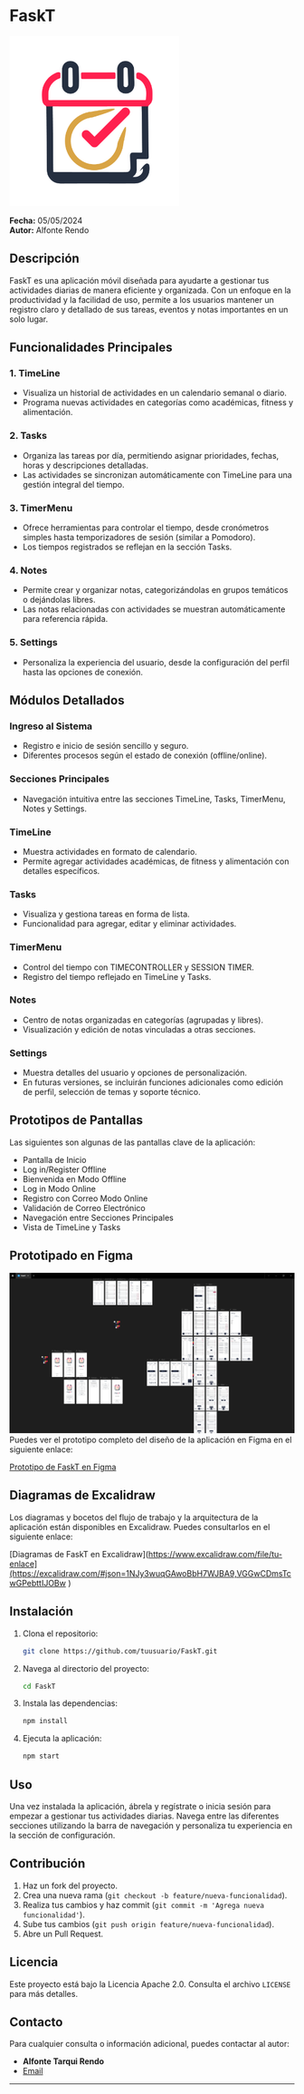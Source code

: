 
# FaskT

<img src="app/src/main/res/drawable/light_logo_arrowb_wb.png" alt="Descripción de la imagen" style="width:300px;"/>


**Fecha:** 05/05/2024  
**Autor:** Alfonte Rendo  

## Descripción

FaskT es una aplicación móvil diseñada para ayudarte a gestionar tus actividades diarias de manera eficiente y organizada. Con un enfoque en la productividad y la facilidad de uso, permite a los usuarios mantener un registro claro y detallado de sus tareas, eventos y notas importantes en un solo lugar.

## Funcionalidades Principales

### 1. TimeLine
- Visualiza un historial de actividades en un calendario semanal o diario.
- Programa nuevas actividades en categorías como académicas, fitness y alimentación.

### 2. Tasks
- Organiza las tareas por día, permitiendo asignar prioridades, fechas, horas y descripciones detalladas.
- Las actividades se sincronizan automáticamente con TimeLine para una gestión integral del tiempo.

### 3. TimerMenu
- Ofrece herramientas para controlar el tiempo, desde cronómetros simples hasta temporizadores de sesión (similar a Pomodoro).
- Los tiempos registrados se reflejan en la sección Tasks.

### 4. Notes
- Permite crear y organizar notas, categorizándolas en grupos temáticos o dejándolas libres.
- Las notas relacionadas con actividades se muestran automáticamente para referencia rápida.

### 5. Settings
- Personaliza la experiencia del usuario, desde la configuración del perfil hasta las opciones de conexión.

## Módulos Detallados

### Ingreso al Sistema
- Registro e inicio de sesión sencillo y seguro.
- Diferentes procesos según el estado de conexión (offline/online).

### Secciones Principales
- Navegación intuitiva entre las secciones TimeLine, Tasks, TimerMenu, Notes y Settings.

### TimeLine
- Muestra actividades en formato de calendario.
- Permite agregar actividades académicas, de fitness y alimentación con detalles específicos.

### Tasks
- Visualiza y gestiona tareas en forma de lista.
- Funcionalidad para agregar, editar y eliminar actividades.

### TimerMenu
- Control del tiempo con TIMECONTROLLER y SESSION TIMER.
- Registro del tiempo reflejado en TimeLine y Tasks.

### Notes
- Centro de notas organizadas en categorías (agrupadas y libres).
- Visualización y edición de notas vinculadas a otras secciones.

### Settings
- Muestra detalles del usuario y opciones de personalización.
- En futuras versiones, se incluirán funciones adicionales como edición de perfil, selección de temas y soporte técnico.

## Prototipos de Pantallas

Las siguientes son algunas de las pantallas clave de la aplicación:

- Pantalla de Inicio
- Log in/Register Offline
- Bienvenida en Modo Offline
- Log in Modo Online
- Registro con Correo Modo Online
- Validación de Correo Electrónico
- Navegación entre Secciones Principales
- Vista de TimeLine y Tasks

## Prototipado en Figma
![FaskT Logo](./image.png)
Puedes ver el prototipo completo del diseño de la aplicación en Figma en el siguiente enlace:

[Prototipo de FaskT en Figma](https://www.figma.com/design/FUv7bah0ZSJ4d5LkM0SVXq/FaskT?node-id=0-1&t=Td4QEBqCsztTt3TG-1)
## Diagramas de Excalidraw

Los diagramas y bocetos del flujo de trabajo y la arquitectura de la aplicación están disponibles en Excalidraw. Puedes consultarlos en el siguiente enlace:

[Diagramas de FaskT en Excalidraw](https://www.excalidraw.com/file/tu-enlace](https://excalidraw.com/#json=1NJy3wuqGAwoBbH7WJBA9,VGGwCDmsTcwGPebttIJOBw )

## Instalación

1. Clona el repositorio:
    ```bash
    git clone https://github.com/tuusuario/FaskT.git
    ```

2. Navega al directorio del proyecto:
    ```bash
    cd FaskT
    ```

3. Instala las dependencias:
    ```bash
    npm install
    ```

4. Ejecuta la aplicación:
    ```bash
    npm start
    ```

## Uso

Una vez instalada la aplicación, ábrela y regístrate o inicia sesión para empezar a gestionar tus actividades diarias. Navega entre las diferentes secciones utilizando la barra de navegación y personaliza tu experiencia en la sección de configuración.

## Contribución

1. Haz un fork del proyecto.
2. Crea una nueva rama (`git checkout -b feature/nueva-funcionalidad`).
3. Realiza tus cambios y haz commit (`git commit -m 'Agrega nueva funcionalidad'`).
4. Sube tus cambios (`git push origin feature/nueva-funcionalidad`).
5. Abre un Pull Request.

## Licencia

Este proyecto está bajo la Licencia Apache 2.0. Consulta el archivo `LICENSE` para más detalles.

## Contacto

Para cualquier consulta o información adicional, puedes contactar al autor:
- **Alfonte Tarqui Rendo**
- [Email](mailto:studentralfotar@gmail.com)

---
